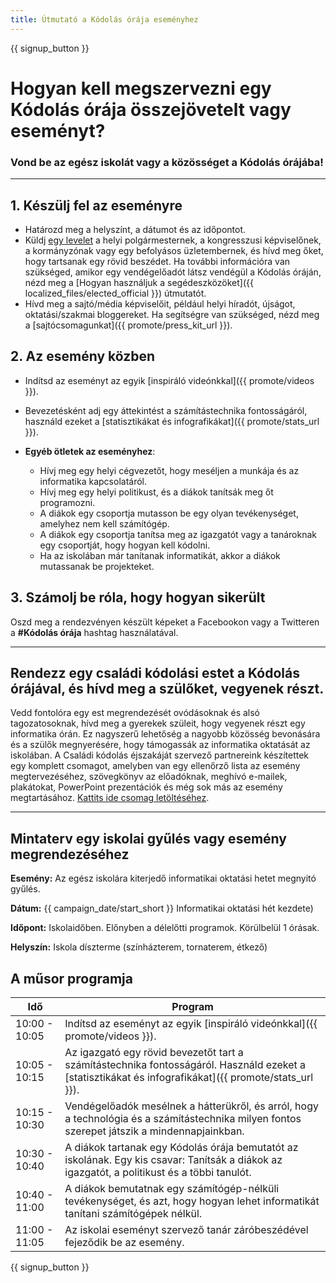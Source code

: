 ```yaml
---
title: Útmutató a Kódolás órája eseményhez
---
```


{{ signup_button }}

# Hogyan kell megszervezni egy Kódolás órája összejövetelt vagy eseményt?

### Vond be az egész iskolát vagy a közösséget a Kódolás órájába!

* * *

## 1. Készülj fel az eseményre

- Határozd meg a helyszínt, a dátumot és az időpontot.
- Küldj [egy levelet](https://hourofcode.com/promote/resources#sample-emails) a helyi polgármesternek, a kongresszusi képviselőnek, a kormányzónak vagy egy befolyásos üzletembernek, és hívd meg őket, hogy tartsanak egy rövid beszédet. Ha további információra van szükséged, amikor egy vendégelőadót látsz vendégül a Kódolás óráján, nézd meg a [Hogyan használjuk a segédeszközöket]({{ localized_files/elected_official }}) útmutatót.
- Hívd meg a sajtó/média képviselőit, például helyi híradót, újságot, oktatási/szakmai bloggereket. Ha segítségre van szükséged, nézd meg a [sajtócsomagunkat]({{ promote/press_kit_url }}).

## 2. Az esemény közben

- Indítsd az eseményt az egyik [inspiráló videónkkal]({{ promote/videos }}).
- Bevezetésként adj egy áttekintést a számítástechnika fontosságáról, használd ezeket a [statisztikákat és infografikákat]({{ promote/stats_url }}).   
      
    
- **Egyéb ötletek az eseményhez**: 
    - Hívj meg egy helyi cégvezetőt, hogy meséljen a munkája és az informatika kapcsolatáról.
    - Hívj meg egy helyi politikust, és a diákok tanítsák meg őt programozni.
    - A diákok egy csoportja mutasson be egy olyan tevékenységet, amelyhez nem kell számítógép.
    - A diákok egy csoportja tanítsa meg az igazgatót vagy a tanároknak egy csoportját, hogy hogyan kell kódolni.
    - Ha az iskolában már tanítanak informatikát, akkor a diákok mutassanak be projekteket.

## 3. Számolj be róla, hogy hogyan sikerült

Oszd meg a rendezvényen készült képeket a Facebookon vagy a Twitteren a **#Kódolás órája** hashtag használatával.

* * *

## Rendezz egy családi kódolási estet a Kódolás órájával, és hívd meg a szülőket, vegyenek részt.

Vedd fontolóra egy est megrendezését ovódásoknak és alsó tagozatosoknak, hívd meg a gyerekek szüleit, hogy vegyenek részt egy informatika órán. Ez nagyszerű lehetőség a nagyobb közösség bevonására és a szülők megnyerésére, hogy támogassák az informatika oktatását az iskolában. A Családi kódolás éjszakáját szervező partnereink készítettek egy komplett csomagot, amelyben van egy ellenőrző lista az esemény megtervezéséhez, szövegkönyv az előadóknak, meghívó e-mailek, plakátokat, PowerPoint prezentációk és még sok más az esemény megtartásához. [Kattits ide csomag letöltéséhez](http://www.familycodenight.org/DownloadCodeDotOrg.html).

* * *

## Mintaterv egy iskolai gyűlés vagy esemény megrendezéséhez

**Esemény:** Az egész iskolára kiterjedő informatikai oktatási hetet megnyitó gyűlés.

**Dátum:** {{ campaign_date/start_short }} Informatikai oktatási hét kezdete)

**Időpont:** Iskolaidőben. Előnyben a délelőtti programok. Körülbelül 1 órásak.

**Helyszín:** Iskola díszterme (színházterem, tornaterem, étkező)

## A műsor programja

| Idő           | Program                                                                                                                                               |
| ------------- | ----------------------------------------------------------------------------------------------------------------------------------------------------- |
| 10:00 - 10:05 | Indítsd az eseményt az egyik [inspiráló videónkkal]({{ promote/videos }}).                                                                            |
| 10:05 - 10:15 | Az igazgató egy rövid bevezetőt tart a számítástechnika fontosságáról. Használd ezeket a [statisztikákat és infografikákat]({{ promote/stats_url }}). |
| 10:15 - 10:30 | Vendégelőadók mesélnek a hátterükről, és arról, hogy a technológia és a számítástechnika milyen fontos szerepet játszik a mindennapjainkban.          |
| 10:30 - 10:40 | A diákok tartanak egy Kódolás órája bemutatót az iskolának. Egy kis csavar: Tanítsák a diákok az igazgatót, a politikust és a többi tanulót.          |
| 10:40 - 11:00 | A diákok bemutatnak egy számítógép-nélküli tevékenységet, és azt, hogy hogyan lehet informatikát tanítani számítógépek nélkül.                        |
| 11:00 - 11:05 | Az iskolai eseményt szervező tanár záróbeszédével fejeződik be az esemény.                                                                            |

{{ signup_button }}